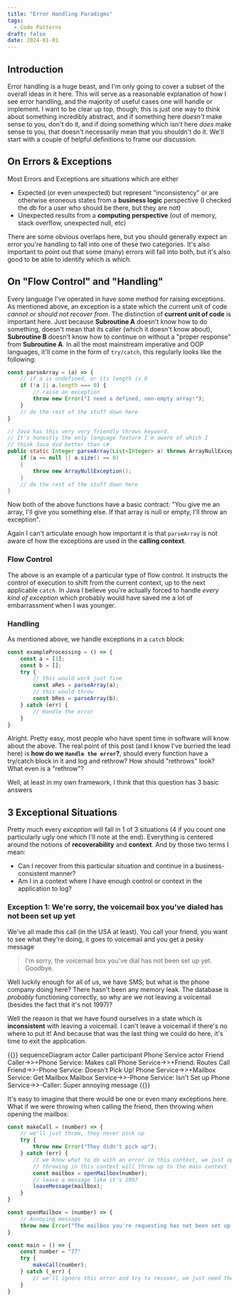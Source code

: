 ```yaml
---
title: "Error Handling Paradigms"
tags: 
  - Code Patterns
draft: false
date: 2024-01-01
---
```


## Introduction

Error handling is a huge beast, and I'm only going to cover a subset of the overall ideas in it
here. This will serve as a reasonable explanation of how I see error handling, and the majority
of useful cases one will handle or implement. I want to be clear up top, though; this is just
one way to think about something incredibly abstract, and if something here _doesn't_ make sense
to you, don't do it, and if doing something which isn't here _does_ make sense to you, that doesn't necessarily
mean that you shouldn't do it. We'll start with a couple of helpful definitions to frame our discussion.

## On Errors & Exceptions

Most Errors and Exceptions are situations which are either

- Expected (or even unexpected) but represent "inconsistency" or are otherwise eroneous states from a **business logic** perspective (I checked the db for a user who should be there, but they are not)
- Unexpected results from a **computing perspective** (out of memory, stack overflow, unexpected null, etc)

There are some obvious overlaps here, but you should generally expect an error you're handling to
fall into one of these two categories. It's also important to point out that some (many) errors
will fall into both, but it's also good to be able to identify which is which.

## On "Flow Control" and "Handling"

Every language I've operated in have some method for raising exceptions. As mentioned above,
an exception is a state which the current unit of code *cannot or should not recover from*.
The distinction of **current unit of code** is important here. Just because **Subroutine A**
doesn't know how to do something, doesn't mean that its caller (which it doesn't know about),
**Subroutine B** doesn't know how to continue on without a "proper response" from **Subroutine A**. 
In all the most mainstream imperative and OOP languages, it'll come in the form of `try/catch`,
this regularly looks like the following:

```javascript
const parseArray = (a) => {
    // if a is undefined, or its length is 0
    if (!a || a.length === 0) {
        // raise an exception
        throw new Error("I need a defined, non-empty array!");
    }
    // do the rest of the stuff down here
}
```

```java
// Java has this very very friendly throws keyword.
// It's honestly the only language feature I'm aware of which I
// think Java did better than c#
public static Integer parseArray(List<Integer> a) throws ArrayNullException {
    if (a == null || a.size() == 0)
    {
        throw new ArrayNullException();
    }
    // do the rest of the stuff down here
}
```

Now both of the above functions have a basic contract: "You give me an array,
I'll give you something else. If that array is null or empty, I'll throw an
exception".

Again I can't articulate enough how important it is that `parseArray` is not
aware of how the exceptions are used in the **calling context**.

### Flow Control

The above is an example of a particular type of flow control. It instructs
the control of execution to shift from the current context, up to the next
applicable `catch`. In Java I believe you're actually forced to handle
*every kind of exception* which probably would have saved me a lot of embarrassment when
I was younger.

### Handling

As mentioned above, we handle exceptions in a `catch` block:

```javascript
const exampleProcessing = () => {
    const a = [1];
    const b = [];
    try {
        // this would work just fine
        const aRes = parseArray(a);
        // this would throw
        const bRes = parseArray(b);
    } catch (err) {
        // Handle the error
    }
}
```

Alright. Pretty easy, most people who have spent time in software will know
about the above. The real point of this post (and I know I've burried the lead here)
is **how do we `Handle the error`?**, should every function have a try/catch block
in it and log and rethrow? How should "rethrows" look? What even is a "rethrow"?

Well, at least in my own framework, I think that this question has 3 basic answers

## 3 Exceptional Situations

Pretty much every *exception* will fall in 1 of 3 situations (4 if you count one
particularly ugly one which I'll note at the end). Everything is centered around
the notions of **recoverability** and **context**. And by those two terms I mean:

- Can I recover from this particular situation and continue in a business-consistent manner?
- Am I in a context where I have enough control or context in the application to log?

### Exception 1: We're sorry, the voicemail box you've dialed has not been set up yet

We've all made this call (in the USA at least). You call your friend, you want to see
what they're doing, it goes to voicemail and you get a pesky message

> I'm sorry, the voicemail box you've dial has not been set up yet. Goodbye.

Well luckily enough for all of us, we have SMS; but what is the phone company doing here?
There hasn't been any memory leak. The database is *probably* functioning correctly, so
why are we not leaving a voicemail (besides the fact that it's not 1997)?

Well the reason is that we have found ourselves in a state which is **inconsistent**
with leaving a voicemail. I can't leave a voicemail if there's no where to put it!
And because that was the last thing we could do here, it's time to exit the application.

{{<mermaid >}}
sequenceDiagram
    actor Caller
    participant Phone Service
    actor Friend
    Caller->>+Phone Service: Makes call
    Phone Service->>+Friend: Routes Call
    Friend->>-Phone Service: Doesn't Pick Up!
    Phone Service->>+Mailbox Service: Get Mailbox
    Mailbox Service->>-Phone Service: Isn't Set up
    Phone Service->>-Caller: Super annoying message
{{</mermaid>}}

It's easy to imagine that there would be one or even many exceptions here. What
if we were throwing when calling the friend, then throwing when opening the mailbox:

```javascript
const makeCall = (number) => {
    // we'll just throw, they never pick up
    try {
        throw new Error("They didn't pick up");
    } catch (err) {
        // we know what to do with an error in this context, we just open the mailbox and leave the message
        // throwing in this context will throw up to the main context
        const mailbox = openMailbox(number);
        // leave a message like it's 1997
        leaveMessage(mailbox);
    }
}

const openMailbox = (number) => {
    // Annoying message
    throw new Error("The mailbox you're requesting has not been set up yet");
}

const main = () => {
    const number = "77"
    try {
        makeCall(number);
    } catch (_err) {
        // we'll ignore this error and try to recover, we just need the mailbox in this case
    }
}

```
